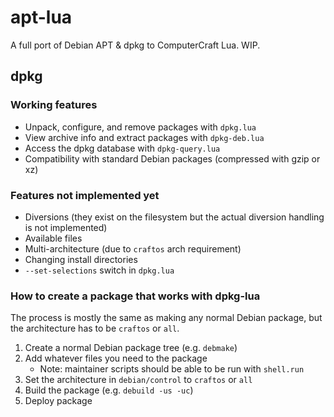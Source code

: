 # apt-lua
A full port of Debian APT & dpkg to ComputerCraft Lua. WIP.

## dpkg
### Working features
* Unpack, configure, and remove packages with `dpkg.lua`
* View archive info and extract packages with `dpkg-deb.lua`
* Access the dpkg database with `dpkg-query.lua`
* Compatibility with standard Debian packages (compressed with gzip or xz)

### Features not implemented yet
* Diversions (they exist on the filesystem but the actual diversion handling is not implemented)
* Available files
* Multi-architecture (due to `craftos` arch requirement)
* Changing install directories
* `--set-selections` switch in `dpkg.lua`

### How to create a package that works with dpkg-lua
The process is mostly the same as making any normal Debian package, but the architecture has to be `craftos` or `all`.
1. Create a normal Debian package tree (e.g. `debmake`)
2. Add whatever files you need to the package
    * Note: maintainer scripts should be able to be run with `shell.run`
3. Set the architecture in `debian/control` to `craftos` or `all`
4. Build the package (e.g. `debuild -us -uc`)
5. Deploy package